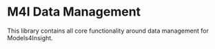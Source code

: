 # M4I Data Management

This library contains all core functionality around data management for Models4Insight.
